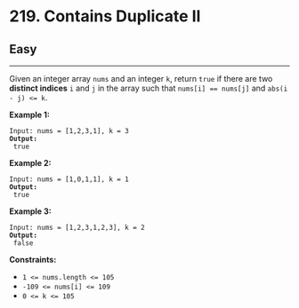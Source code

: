 # 219. Contains Duplicate II

## Easy

***

Given an integer array `nums` and an integer `k`, return `true` if there are two **distinct indices** `i` and `j` in the array such that `nums[i] == nums[j]` and `abs(i - j) <= k`.

&#x20;

**Example 1:**

<pre><code>Input: nums = [1,2,3,1], k = 3
<strong>Output:
</strong> true</code></pre>

**Example 2:**

<pre><code>Input: nums = [1,0,1,1], k = 1
<strong>Output:
</strong> true</code></pre>

**Example 3:**

<pre><code>Input: nums = [1,2,3,1,2,3], k = 2
<strong>Output:
</strong> false</code></pre>

&#x20;

**Constraints:**

* `1 <= nums.length <= 105`
* `-109 <= nums[i] <= 109`
* `0 <= k <= 105`
